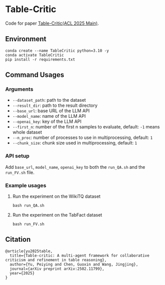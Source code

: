 # Table-Critic

Code for paper [Table-Critic(ACL 2025 Main)](https://arxiv.org/abs/2502.11799).


## Environment

```shell
conda create --name TableCritic python=3.10 -y
conda activate TableCritic
pip install -r requirements.txt 
```

## Command Usages

### Arguments

- `--dataset_path`: path to the dataset
- `--result_dir`: path to the result directory
- `--base_url`: base URL of the LLM API
- `--model_name`: name of the LLM API
- `--openai_key`: key of the LLM API
- `--first_n`: number of the first n samples to evaluate, default: `-1` means whole dataset
- `--n_proc`: number of processes to use in multiprocessing, default: `1`
- `--chunk_size`: chunk size used in multiprocessing, default: `1`

### API setup

Add `base_url`, `model_name`, `openai_key` to both the `run_QA.sh` and the `run_FV.sh` file.

### Example usages

1. Run the experiment on the WikiTQ dataset

   ```
   bash run_QA.sh
   ```

2. Run the experiment on the TabFact dataset

   ```
   bash run_FV.sh
   ```

## Citation

```
@article{yu2025table,
  title={Table-critic: A multi-agent framework for collaborative criticism and refinement in table reasoning},
  author={Yu, Peiying and Chen, Guoxin and Wang, Jingjing},
  journal={arXiv preprint arXiv:2502.11799},
  year={2025}
}
```
